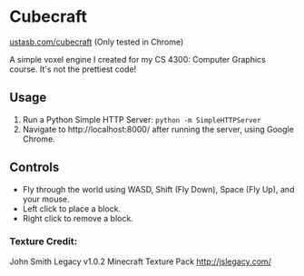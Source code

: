 # Cubecraft

[ustasb.com/cubecraft](http://ustasb.com/cubecraft) (Only tested in Chrome)

A simple voxel engine I created for my CS 4300: Computer Graphics course.
It's not the prettiest code!

## Usage
1. Run a Python Simple HTTP Server:
   `python -m SimpleHTTPServer`
2. Navigate to http://localhost:8000/ after running the server, using Google Chrome.

## Controls
- Fly through the world using WASD, Shift (Fly Down), Space (Fly Up), and your mouse.
- Left click to place a block.
- Right click to remove a block.

### Texture Credit:
John Smith Legacy v1.0.2 Minecraft Texture Pack
http://jslegacy.com/
